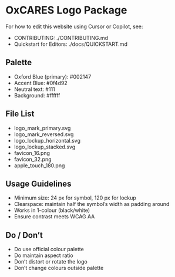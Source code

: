 # OxCARES Logo Package

For how to edit this website using Cursor or Copilot, see:
- CONTRIBUTING: ./CONTRIBUTING.md
- Quickstart for Editors: ./docs/QUICKSTART.md

## Palette
- Oxford Blue (primary): #002147
- Accent Blue: #0f4d92
- Neutral text: #111
- Background: #ffffff

## File List
- logo_mark_primary.svg
- logo_mark_reversed.svg
- logo_lockup_horizontal.svg
- logo_lockup_stacked.svg
- favicon_16.png
- favicon_32.png
- apple_touch_180.png

## Usage Guidelines
- Minimum size: 24 px for symbol, 120 px for lockup
- Clearspace: maintain half the symbol’s width as padding around
- Works in 1-colour (black/white)
- Ensure contrast meets WCAG AA

## Do / Don’t
- Do use official colour palette
- Do maintain aspect ratio
- Don’t distort or rotate the logo
- Don’t change colours outside palette
